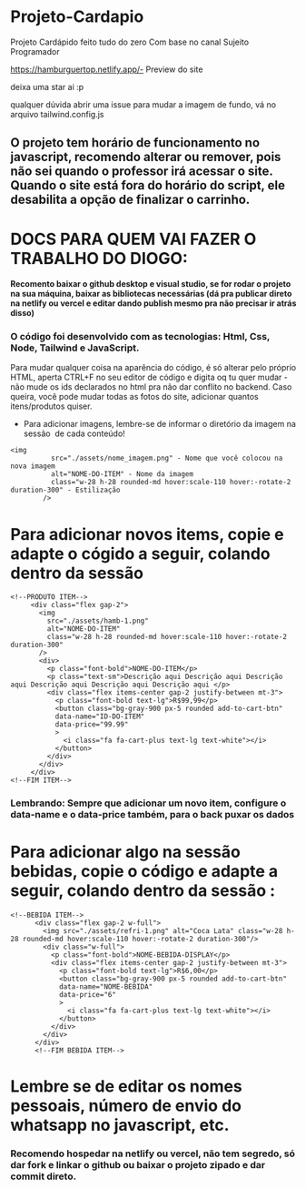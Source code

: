 # Projeto-Cardapio
 Projeto Cardápido feito tudo do zero
 Com base no canal Sujeito Programador

https://hamburguertop.netlify.app/- Preview do site 

deixa uma star ai :p

qualquer dúvida abrir uma issue
para mudar a imagem de fundo, vá no arquivo tailwind.config.js

## O projeto tem horário de funcionamento no javascript, recomendo alterar ou remover, pois não sei quando o professor irá acessar o site. Quando o site está fora do horário do script, ele desabilita a opção de finalizar o carrinho.


 # DOCS PARA QUEM VAI FAZER O TRABALHO DO DIOGO:
#### Recomento baixar o github desktop e visual studio, se for rodar o projeto na sua máquina, baixar as bibliotecas necessárias (dá pra publicar direto na netlify ou vercel e editar dando publish mesmo pra não precisar ir atrás disso)

 
 ### O código foi desenvolvido com as tecnologias: Html, Css, Node, Tailwind e JavaScript.
 Para mudar qualquer coisa na aparência do código, é só alterar pelo próprio HTML, aperta CTRL+F no seu editor de código e digita oq tu quer mudar - não mude os ids declarados no html pra não dar conflito no backend.
 Caso queira, você pode mudar todas as fotos do site, adicionar quantos itens/produtos quiser.

 - Para adicionar imagens, lembre-se de informar o diretório da imagem na sessão <img/> de cada conteúdo!
```
<img 
          src="./assets/nome_imagem.png" - Nome que você colocou na nova imagem
          alt="NOME-DO-ITEM" - Nome da imagem
          class="w-28 h-28 rounded-md hover:scale-110 hover:-rotate-2 duration-300" - Estilização
        />
```

 # Para adicionar novos items, copie e adapte o cógido a seguir, colando dentro da sessão   <!--INICIO MENU-->
 ```
<!--PRODUTO ITEM-->
      <div class="flex gap-2">
        <img 
          src="./assets/hamb-1.png"
          alt="NOME-DO-ITEM"
          class="w-28 h-28 rounded-md hover:scale-110 hover:-rotate-2 duration-300"
        />
        <div>
          <p class="font-bold">NOME-DO-ITEM</p>
          <p class="text-sm">Descrição aqui Descrição aqui Descrição aqui Descrição aqui Descrição aqui Descrição aqui </p> 
          <div class="flex items-center gap-2 justify-between mt-3">
            <p class="font-bold text-lg">R$99,99</p>
            <button class="bg-gray-900 px-5 rounded add-to-cart-btn"
            data-name="ID-DO-ITEM"
            data-price="99.99"
            >
              <i class="fa fa-cart-plus text-lg text-white"></i>
            </button>
          </div>
        </div>
      </div>
<!--FIM ITEM-->
```
 ### Lembrando: Sempre que adicionar um novo item, configure o data-name e o data-price também, para o back puxar os dados

# Para adicionar algo na sessão bebidas, copie o código e adapte a seguir, colando dentro da sessão <!--GRID BEBIDAS--> :
```
<!--BEBIDA ITEM-->
      <div class="flex gap-2 w-full">
        <img src="./assets/refri-1.png" alt="Coca Lata" class="w-28 h-28 rounded-md hover:scale-110 hover:-rotate-2 duration-300"/>
        <div class="w-full">
          <p class="font-bold">NOME-BEBIDA-DISPLAY</p>
          <div class="flex items-center gap-2 justify-between mt-3">
            <p class="font-bold text-lg">R$6,00</p>
            <button class="bg-gray-900 px-5 rounded add-to-cart-btn"
            data-name="NOME-BEBIDA"
            data-price="6"
            >
              <i class="fa fa-cart-plus text-lg text-white"></i>
            </button>
          </div>
        </div>
      </div>
      <!--FIM BEBIDA ITEM-->
```

# Lembre se de editar os nomes pessoais, número de envio do whatsapp no javascript, etc.
### Recomendo hospedar na netlify ou vercel, não tem segredo, só dar fork e linkar o github ou baixar o projeto zipado e dar commit direto.
